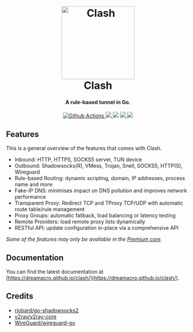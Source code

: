 <h1 align="center">
  <img src="https://github.com/Dreamacro/clash/raw/master/docs/logo.png" alt="Clash" width="200">
  <br>Clash<br>
</h1>

<h4 align="center">A rule-based tunnel in Go.</h4>

<p align="center">
  <a href="https://github.com/Dreamacro/clash/actions">
    <img src="https://img.shields.io/github/actions/workflow/status/Dreamacro/clash/release.yml?branch=master&style=flat-square" alt="Github Actions">
  </a>
  <a href="https://goreportcard.com/report/github.com/Dreamacro/clash">
    <img src="https://goreportcard.com/badge/github.com/Dreamacro/clash?style=flat-square">
  </a>
  <img src="https://img.shields.io/github/go-mod/go-version/Dreamacro/clash?style=flat-square">
  <a href="https://github.com/Dreamacro/clash/releases">
    <img src="https://img.shields.io/github/release/Dreamacro/clash/all.svg?style=flat-square">
  </a>
  <a href="https://github.com/Dreamacro/clash/releases/tag/premium">
    <img src="https://img.shields.io/badge/release-Premium-00b4f0?style=flat-square">
  </a>
</p>

## Features

This is a general overview of the features that comes with Clash.  

- Inbound: HTTP, HTTPS, SOCKS5 server, TUN device
- Outbound: Shadowsocks(R), VMess, Trojan, Snell, SOCKS5, HTTP(S), Wireguard
- Rule-based Routing: dynamic scripting, domain, IP addresses, process name and more
- Fake-IP DNS: minimises impact on DNS pollution and improves network performance
- Transparent Proxy: Redirect TCP and TProxy TCP/UDP with automatic route table/rule management
- Proxy Groups: automatic fallback, load balancing or latency testing
- Remote Providers: load remote proxy lists dynamically
- RESTful API: update configuration in-place via a comprehensive API

*Some of the features may only be available in the [Premium core](https://dreamacro.github.io/clash/premium/introduction.html).*

## Documentation

You can find the latest documentation at [https://dreamacro.github.io/clash/](https://dreamacro.github.io/clash/).

## Credits

- [riobard/go-shadowsocks2](https://github.com/riobard/go-shadowsocks2)
- [v2ray/v2ray-core](https://github.com/v2ray/v2ray-core)
- [WireGuard/wireguard-go](https://github.com/WireGuard/wireguard-go)


